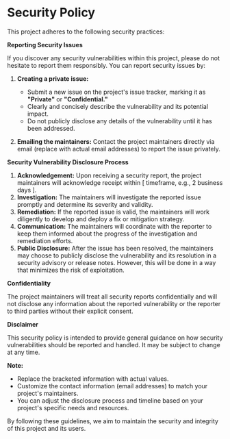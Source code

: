 # Security Policy

This project adheres to the following security practices:

**Reporting Security Issues**

If you discover any security vulnerabilities within this project, please do not hesitate to report them responsibly. You can report security issues by:

1. **Creating a private issue:** 
    * Submit a new issue on the project's issue tracker, marking it as **"Private"** or **"Confidential."** 
    * Clearly and concisely describe the vulnerability and its potential impact.
    * Do not publicly disclose any details of the vulnerability until it has been addressed.

2. **Emailing the maintainers:** Contact the project maintainers directly via email (replace with actual email addresses) to report the issue privately.

**Security Vulnerability Disclosure Process**

1. **Acknowledgement:** Upon receiving a security report, the project maintainers will acknowledge receipt within [ timeframe, e.g., 2 business days ].
2. **Investigation:** The maintainers will investigate the reported issue promptly and determine its severity and validity.
3. **Remediation:** If the reported issue is valid, the maintainers will work diligently to develop and deploy a fix or mitigation strategy.
4. **Communication:** The maintainers will coordinate with the reporter to keep them informed about the progress of the investigation and remediation efforts.
5. **Public Disclosure:** After the issue has been resolved, the maintainers may choose to publicly disclose the vulnerability and its resolution in a security advisory or release notes. However, this will be done in a way that minimizes the risk of exploitation.

**Confidentiality**

The project maintainers will treat all security reports confidentially and will not disclose any information about the reported vulnerability or the reporter to third parties without their explicit consent.

**Disclaimer**

This security policy is intended to provide general guidance on how security vulnerabilities should be reported and handled. It may be subject to change at any time. 

**Note:** 

* Replace the bracketed information with actual values.
* Customize the contact information (email addresses) to match your project's maintainers.
* You can adjust the disclosure process and timeline based on your project's specific needs and resources.

By following these guidelines, we aim to maintain the security and integrity of this project and its users.
